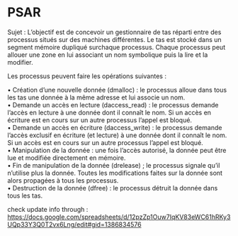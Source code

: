 # PSAR

Sujet : 
L’objectif est de concevoir un gestionnaire de tas réparti entre des processus situés sur des machines différentes. Le tas est stocké dans un segment mémoire dupliqué surchaque processus. Chaque processus peut allouer une zone en lui associant un nom symbolique puis la lire et la modifier. 

Les processus peuvent faire les opérations suivantes :

• Création d’une nouvelle donnée (dmalloc) : le processus alloue dans tous les tas une donnée à la même adresse et lui associe un nom.<br>
• Demande un accès en lecture (daccess_read) : le processus demande l’accès en lecture à une donnée dont il connaît le nom. Si un accès en écriture est en cours sur un autre processus l’appel est bloqué.<br>
• Demande un accès en écriture (daccess_write) : le processus demande l’accès exclusif en écriture (et lecture) à une donnée dont il connaît le nom. Si un accès est en cours sur un autre processus l’appel est bloqué.<br>
• Manipulation de la donnée : une fois l’accès autorisé, la donnée peut être lue et modifiée directement en mémoire.<br>
• Fin de manipulation de la donnée (drelease) ; le processus signale qu’il n’utilise plus la donnée. Toutes les modifications faites sur la donnée sont alors propagées à tous les processus.<br>
• Destruction de la donnée (dfree) : le processus détruit la donnée dans tous les tas.<br>   

check update info through :
https://docs.google.com/spreadsheets/d/12pzZp1Ouw7IqKV83eWC61hRKy3UQp33Y3Q0T2vx6Lng/edit#gid=1386834576
